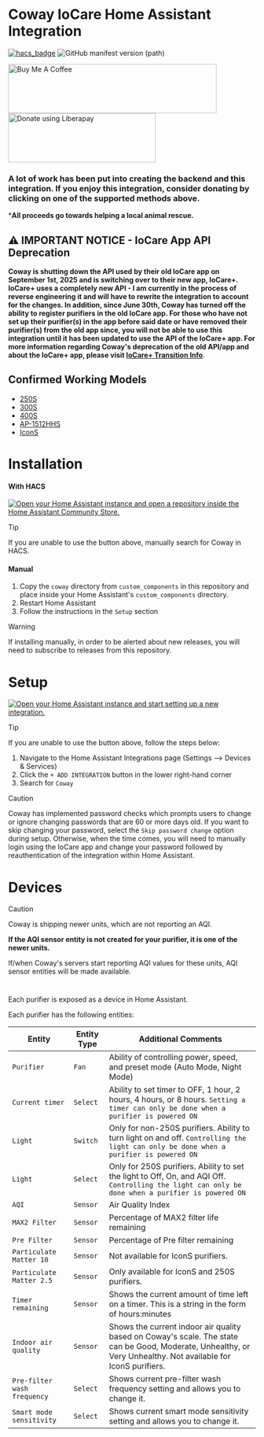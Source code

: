 # Coway IoCare Home Assistant Integration


[![hacs_badge](https://img.shields.io/badge/HACS-Default-orange.svg)](https://github.com/hacs/integration) ![GitHub manifest version (path)](https://img.shields.io/github/manifest-json/v/RobertD502/home-assistant-iocare?filename=custom_components%2Fcoway%2Fmanifest.json)

<a href="https://www.buymeacoffee.com/RobertD502" target="_blank"><img src="https://cdn.buymeacoffee.com/buttons/default-orange.png" alt="Buy Me A Coffee" height="100" width="424"></a>
<a href="https://liberapay.com/RobertD502/donate"><img alt="Donate using Liberapay" src="https://liberapay.com/assets/widgets/donate.svg" height="100" width="300"></a>

### A lot of work has been put into creating the backend and this integration. If you enjoy this integration, consider donating by clicking on one of the supported methods above.

***All proceeds go towards helping a local animal rescue.**

## ⚠️ IMPORTANT NOTICE - IoCare App API Deprecation

**Coway is shutting down the API used by their old IoCare app on September 1st, 2025 and is switching over to their new app, IoCare+. IoCare+ uses a completely new API - I am currently in the process of reverse engineering it and will have to rewrite the integration to account for the changes. In addition, since June 30th, Coway has turned off the ability to register purifiers in the old IoCare app. For those who have not set up their purifier(s) in the app before said date or have removed their purifier(s) from the old app since, you will not be able to use this integration until it has been updated to use the API of the IoCare+ app. For more information regarding Coway's deprecation of the old API/app and about the IoCare+ app, please visit [IoCare+ Transition Info](https://iocare.coway.com/notice/20250626/notice_250626.html)**.


## Confirmed Working Models
- [250S](https://cowaymega.com/products/airmega-250s)
- [300S](https://cowaymega.com/products/airmega-300s)
- [400S](https://cowaymega.com/products/airmega-400s)
- [AP-1512HHS](https://cowaymega.com/products/airmega-ap-1512hhs-ap-1519p)
- [IconS](https://cowaymega.com/products/airmega-icons)

# Installation

#### With HACS
[![Open your Home Assistant instance and open a repository inside the Home Assistant Community Store.](https://my.home-assistant.io/badges/hacs_repository.svg)](https://my.home-assistant.io/redirect/hacs_repository/?owner=RobertD502&repository=home-assistant-iocare&category=integration)

> [!Tip]
> If you are unable to use the button above, manually search for Coway in HACS.

#### Manual
1. Copy the `coway` directory from `custom_components` in this repository and place inside your Home Assistant's `custom_components` directory.
2. Restart Home Assistant
3. Follow the instructions in the `Setup` section

> [!WARNING]
> If installing manually, in order to be alerted about new releases, you will need to subscribe to releases from this repository.

# Setup
[![Open your Home Assistant instance and start setting up a new integration.](https://my.home-assistant.io/badges/config_flow_start.svg)](https://my.home-assistant.io/redirect/config_flow_start/?domain=coway)

> [!Tip]
> If you are unable to use the button above, follow the steps below:
> 1. Navigate to the Home Assistant Integrations page (Settings --> Devices & Services)
> 2. Click the `+ ADD INTEGRATION` button in the lower right-hand corner
> 3. Search for `Coway`

> [!Caution]
> Coway has implemented password checks which prompts users to change or ignore changing passwords that are 60 or more days old. If you want to skip changing your password, select the `Skip password change` option during setup. Otherwise, when the time comes, you will need to manually login using the IoCare app and change your password followed by reauthentication of the integration within Home Assistant. 

# Devices

> [!Caution]
>
> Coway is shipping newer units, which are not reporting an AQI. 
>
> **If the AQI sensor entity is not created for your purifier, it is one of the newer units.**
> 
> If/when Coway's servers start reporting AQI values for these units, AQI sensor entities will be made available.


#

Each purifier is exposed as a device in Home Assistant.

Each purifier has the following entities:



| Entity | Entity Type | Additional Comments |
| --- | --- | --- |
| `Purifier` | `Fan` | Ability of controlling power, speed, and preset mode (Auto Mode, Night Mode) |
| `Current timer` | `Select` | Ability to set timer to OFF, 1 hour, 2 hours, 4 hours, or 8 hours. `Setting a timer can only be done when a purifier is powered ON` |
| `Light` | `Switch` | Only for non-250S purifiers. Ability to turn light on and off. `Controlling the light can only be done when a purifier is powered ON` |
| `Light` | `Select` | Only for 250S purifiers. Ability to set the light to Off, On, and AQI Off. `Controlling the light can only be done when a purifier is powered ON` |
| `AQI` | `Sensor` | Air Quality Index |
| `MAX2 Filter` | `Sensor` | Percentage of MAX2 filter life remaining |
| `Pre Filter` | `Sensor` | Percentage of Pre filter remaining |
| `Particulate Matter 10` | `Sensor` | Not available for IconS purifiers. |
| `Particulate Matter 2.5` | `Sensor` | Only available for IconS and 250S purifiers. |
| `Timer remaining` | `Sensor` | Shows the current amount of time left on a timer. This is a string in the form of hours:minutes |
| `Indoor air quality` | `Sensor` | Shows the current indoor air quality based on Coway's scale. The state can be Good, Moderate, Unhealthy, or Very Unhealthy. Not available for IconS purifiers. |
| `Pre-filter wash frequency` | `Select` | Shows current pre-filter wash frequency setting and allows you to change it. |
| `Smart mode sensitivity` | `Select` | Shows current smart mode sensitivity setting and allows you to change it. |


